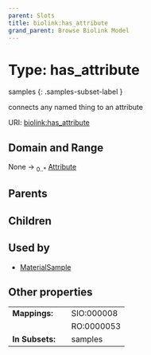 ```yaml
---
parent: Slots
title: biolink:has_attribute
grand_parent: Browse Biolink Model
---
```


# Type: has_attribute

samples
{: .samples-subset-label }


connects any named thing to an attribute

URI: [biolink:has_attribute](https://w3id.org/biolink/vocab/has_attribute)

## Domain and Range

None ->  <sub>0..*</sub> [Attribute](Attribute.md)

## Parents


## Children


## Used by

 * [MaterialSample](MaterialSample.md)

## Other properties

|  |  |  |
| --- | --- | --- |
| **Mappings:** | | SIO:000008 |
|  | | RO:0000053 |
| **In Subsets:** | | samples |

